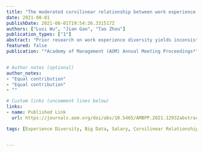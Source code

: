 ```yaml
---
title: "The moderated curvilinear relationship between work experience diversity and salary"
date: 2021-08-01
publishDate: 2021-08-01T19:54:26.331517Z
authors: ["Lusi Wu", "Jian Gao", "Tao Zhou"]
publication_types: ["1"]
abstract: "Prior research on work experience diversity yields inconsistent findings regarding its effects on employment outcomes: some conclude that experience diversity discounts (e.g., Ferguson & Hasan, 2013; Zuckerman, Kim, Ukanwa, & Rittmann, 2003), whereas some highlight its benefits (e.g., Lazear, 2004; Custodio, Ferreira, & Matos, 2013). Using resume data of over one million individuals, the current study aims to account for this inconsistency by first differentiating functional diversity and industrial diversity in evaluating work experience diversity, and proposing an inverted U-shaped relationship between functional diversity and salary, which is moderated by industrial diversity. Specially, we focus on the socio-cognitive distances between different job functions and industries in assessing diversity. With all hypotheses supported by the results, our study provides a finer-grained understanding on how work experience diversity influences salary."
featured: false
publication: "*Academy of Management (AOM) Annual Meeting Proceedings*"


# Author notes (optional)
author_notes:
- "Equal contribution"
- "Equal contribution"
- ""

# Custom links (uncomment lines below)
links:
- name: Published Link
  url: https://journals.aom.org/doi/abs/10.5465/AMBPP.2021.12932abstract

tags: [Experience Diversity, Big Data, Salary, Curvilinear Relationship, Resume Data]


---
```


